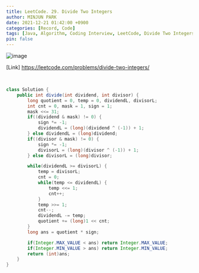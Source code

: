```yaml
---
title: LeetCode. 29. Divide Two Integers
author: MINJUN PARK
date: 2021-12-21 01:42:00 +0900
categories: [Record, Code]
tags: [Java, Algorithm, Coding Interview, LeetCode, Divide Two Integers]
pin: false
---
```


![image](https://user-images.githubusercontent.com/55131164/146798760-4b942fe1-0059-45ba-adbd-407121093c6f.png)

[Link] <https://leetcode.com/problems/divide-two-integers/>

<br>

```java
class Solution {
    public int divide(int dividend, int divisor) {
        long quotient = 0, temp = 0, dividendL, divisorL;
        int cnt = 0, mask = 1, sign = 1;
        mask <<= 31;
        if((dividend & mask) != 0) {
            sign *= -1;
            dividendL = (long)(dividend ^ (-1)) + 1;
        } else dividendL = (long)dividend;
        if((divisor & mask) != 0) {
            sign *= -1;
            divisorL = (long)(divisor ^ (-1)) + 1;
        } else divisorL = (long)divisor;

        while(dividendL >= divisorL) {
            temp = divisorL;
            cnt = 0;
            while(temp <= dividendL) {
                temp <<= 1;
                cnt++;
            }
            temp >>= 1;
            cnt--;
            dividendL -= temp;
            quotient += (long)1 << cnt;
        }
        long ans = quotient * sign;

        if(Integer.MAX_VALUE < ans) return Integer.MAX_VALUE;
        if(Integer.MIN_VALUE > ans) return Integer.MIN_VALUE;
        return (int)ans;
    }
}
```
